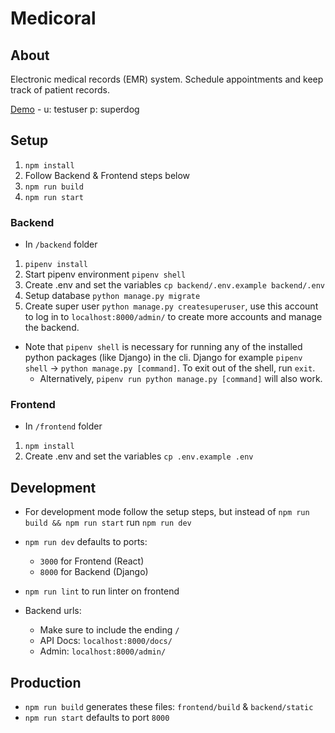 # Medicoral

## About

Electronic medical records (EMR) system. Schedule appointments and keep track of patient records.

[Demo](https://mdcor.andretn.com/) - u: testuser p: superdog

## Setup

1. `npm install`
2. Follow Backend & Frontend steps below
3. `npm run build`
4. `npm run start`

### Backend

- In `/backend` folder

1. `pipenv install`
2. Start pipenv environment `pipenv shell`
3. Create .env and set the variables `cp backend/.env.example backend/.env`
4. Setup database `python manage.py migrate`
5. Create super user `python manage.py createsuperuser`, use this account to log in to `localhost:8000/admin/` to create more accounts and manage the backend.

* Note that `pipenv shell` is necessary for running any of the installed python packages (like Django) in the cli. Django for example `pipenv shell` -> `python manage.py [command]`. To exit out of the shell, run `exit`.
  * Alternatively, `pipenv run python manage.py [command]` will also work.

### Frontend

- In `/frontend` folder

1. `npm install`
2. Create .env and set the variables `cp .env.example .env`

## Development

- For development mode follow the setup steps, but instead of `npm run build && npm run start` run `npm run dev`
- `npm run dev` defaults to ports:
  - `3000` for Frontend (React)
  - `8000` for Backend (Django)

- `npm run lint` to run linter on frontend

- Backend urls: 
  - Make sure to include the ending `/`
  - API Docs: `localhost:8000/docs/`
  - Admin: `localhost:8000/admin/`

## Production

- `npm run build` generates these files: `frontend/build` & `backend/static`
- `npm run start` defaults to port `8000`
